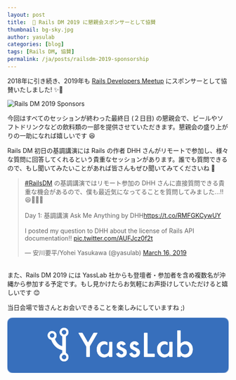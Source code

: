 ```yaml
---
layout: post
title:  💎 Rails DM 2019 に懇親会スポンサーとして協賛
thumbnail: bg-sky.jpg
author: yasulab
categories: [blog]
tags: [Rails DM, 協賛]
permalink: /ja/posts/railsdm-2019-sponsorship
---
```


2018年に引き続き、2019年も [Rails Developers Meetup](https://railsdm.github.io/) にスポンサーとして協賛いたしました! ✨🍾

![Rails DM 2019 Sponsors](https://i.gyazo.com/42c3c04f32cb8ee991859c4baa26dd8a.png)

今回はすべてのセッションが終わった最終日 (２日目) の懇親会で、ビールやソフトドリンクなどの飲料類の一部を提供させていただきます。懇親会の盛り上がりの一助になれば嬉しいです 😆

Rails DM 初日の基調講演には Rails の作者 DHH さんがリモートで参加し、様々な質問に回答してくれるという貴重なセッションがあります。誰でも質問できるので、もし聞いてみたいことがあれば皆さんもぜひ聞いてみてくださいね 📮

<blockquote class="twitter-tweet" data-lang="en"><p lang="ja" dir="ltr"><a href="https://twitter.com/hashtag/RailsDM?src=hash&amp;ref_src=twsrc%5Etfw">#RailsDM</a> の基調講演ではリモート参加の DHH さんに直接質問できる貴重な機会があるので、僕も最近気になってることを質問してみました...!! 😆📮📝✨<br><br>Day 1: 基調講演 Ask Me Anything by DHH<a href="https://t.co/RMFGKCywUY">https://t.co/RMFGKCywUY</a><br><br>I posted my question to DHH about the license of Rails API documentation!! <a href="https://t.co/AUFJcz0f2t">pic.twitter.com/AUFJcz0f2t</a></p>&mdash; 安川要平/Yohei Yasukawa (@yasulab) <a href="https://twitter.com/yasulab/status/1107062633004359680?ref_src=twsrc%5Etfw">March 16, 2019</a></blockquote>
<script async src="https://platform.twitter.com/widgets.js" charset="utf-8"></script>

<br>また、Rails DM 2019 には YassLab 社からも登壇者・参加者を含め複数名が沖縄から参加する予定です。もし見かけたらお気軽にお声掛けしていただけると嬉しいです 😊

当日会場で皆さんとお会いできることを楽しみにしていますね ;)

[![YassLab Inc.](/img/logos/800x200.png)](/)

